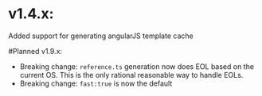 # v1.4.x: 
Added support for generating angularJS template cache

#Planned v1.9.x: 
* Breaking change: `reference.ts` generation now does EOL based on the current OS. This is the only rational reasonable way to handle EOLs. 
* Breaking change: `fast:true` is now the default